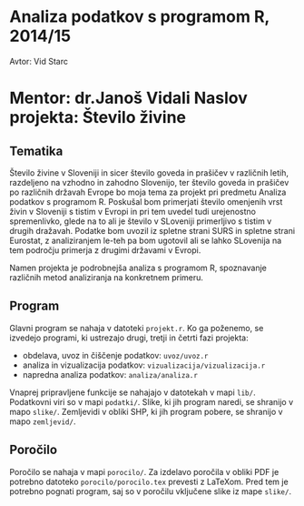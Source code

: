 # Analiza podatkov s programom R, 2014/15

Avtor: Vid Starc

Mentor: dr.Janoš Vidali
Naslov projekta: Število živine
=======

## Tematika
Število živine v Sloveniji in sicer število goveda in prašičev v različnih letih, razdeljeno na vzhodno in zahodno Slovenijo, ter število goveda in prašičev po različnih državah Evrope bo moja tema za projekt pri predmetu Analiza podatkov s programom R. Poskušal bom primerjati število omenjenih vrst živin v Sloveniji s tistim v Evropi in pri tem uvedel tudi urejenostno spremenlivko, glede na to ali je število v SLoveniji primerljivo s tistim v drugih dražavah. Podatke bom uvozil iz spletne strani SURS in spletne strani Eurostat, z analiziranjem le-teh pa bom ugotovil ali se lahko SLovenija na tem področju primerja z drugimi državami v Evropi.

Namen projekta je podrobnejša analiza s programom R, spoznavanje različnih metod analiziranja na konkretnem primeru.

## Program

Glavni program se nahaja v datoteki `projekt.r`. Ko ga poženemo, se izvedejo
programi, ki ustrezajo drugi, tretji in četrti fazi projekta:

* obdelava, uvoz in čiščenje podatkov: `uvoz/uvoz.r`
* analiza in vizualizacija podatkov: `vizualizacija/vizualizacija.r`
* napredna analiza podatkov: `analiza/analiza.r`

Vnaprej pripravljene funkcije se nahajajo v datotekah v mapi `lib/`. Podatkovni
viri so v mapi `podatki/`. Slike, ki jih program naredi, se shranijo v mapo
`slike/`. Zemljevidi v obliki SHP, ki jih program pobere, se shranijo v mapo
`zemljevid/`.

## Poročilo

Poročilo se nahaja v mapi `porocilo/`. Za izdelavo poročila v obliki PDF je
potrebno datoteko `porocilo/porocilo.tex` prevesti z LaTeXom. Pred tem je
potrebno pognati program, saj so v poročilu vključene slike iz mape `slike/`.
